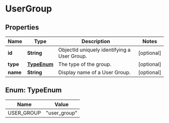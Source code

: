 
# UserGroup

## Properties
Name | Type | Description | Notes
------------ | ------------- | ------------- | -------------
**id** | **String** | ObjectId uniquely identifying a User Group. |  [optional]
**type** | [**TypeEnum**](#TypeEnum) | The type of the group. |  [optional]
**name** | **String** | Display name of a User Group. |  [optional]


<a name="TypeEnum"></a>
## Enum: TypeEnum
Name | Value
---- | -----
USER_GROUP | &quot;user_group&quot;




